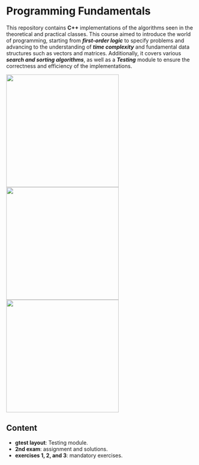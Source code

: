 # Programming Fundamentals

This repository contains **C++** implementations of the algorithms seen in the theoretical and practical classes. This course aimed to introduce the world of programming, starting from **_first-order logic_** to specify problems and advancing to the understanding of **_time complexity_** and fundamental data structures such as vectors and matrices. Additionally, it covers various **_search and sorting algorithms_**, as well as a **_Testing_** module to ensure the correctness and efficiency of the implementations.

<img src='https://images.cdn1.buscalibre.com/fit-in/360x360/9d/8b/9d8b74aa706ad2c9aebdc7cd7d4243c1.jpg' widht='200' height='300'> <img src='https://m.media-amazon.com/images/I/51YO+uHui5L._AC_UF350,350_QL50_.jpg' widht='200' height='300'> <img src='https://m.media-amazon.com/images/I/31l4-wX304L._AC_UF1000,1000_QL80_.jpg' widht='200' height='300'>


## Content

- **gtest layout**: Testing module.
- **2nd exam**: assignment and solutions.
- **exercises 1, 2, and 3**: mandatory exercises.
